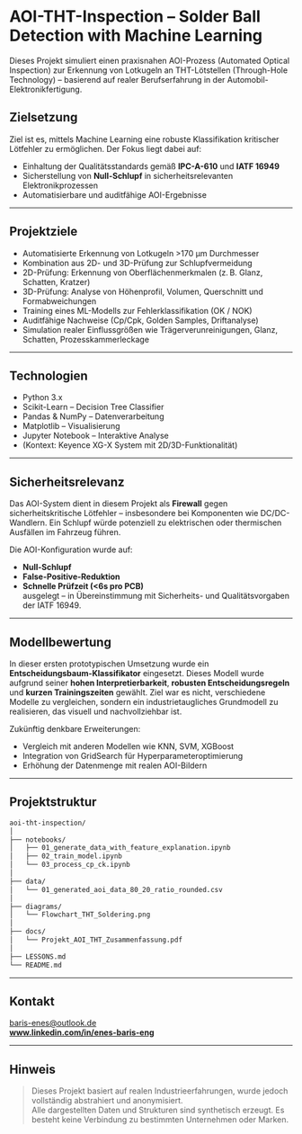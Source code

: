 #  AOI-THT-Inspection – Solder Ball Detection with Machine Learning

Dieses Projekt simuliert einen praxisnahen AOI-Prozess (Automated Optical Inspection) zur Erkennung von Lotkugeln an THT-Lötstellen (Through-Hole Technology) – basierend auf realer Berufserfahrung in der Automobil-Elektronikfertigung.

##  Zielsetzung

Ziel ist es, mittels Machine Learning eine robuste Klassifikation kritischer Lötfehler zu ermöglichen. Der Fokus liegt dabei auf:

- Einhaltung der Qualitätsstandards gemäß **IPC-A-610** und **IATF 16949**
- Sicherstellung von **Null-Schlupf** in sicherheitsrelevanten Elektronikprozessen
- Automatisierbare und auditfähige AOI-Ergebnisse

---

##  Projektziele

- Automatisierte Erkennung von Lotkugeln >170 µm Durchmesser
- Kombination aus 2D- und 3D-Prüfung zur Schlupfvermeidung
- 2D-Prüfung: Erkennung von Oberflächenmerkmalen (z. B. Glanz, Schatten, Kratzer)
- 3D-Prüfung: Analyse von Höhenprofil, Volumen, Querschnitt und Formabweichungen
- Training eines ML-Modells zur Fehlerklassifikation (OK / NOK)
- Auditfähige Nachweise (Cp/Cpk, Golden Samples, Driftanalyse)
- Simulation realer Einflussgrößen wie Trägerverunreinigungen, Glanz, Schatten, Prozesskammerleckage

---

##  Technologien

- Python 3.x  
- Scikit-Learn – Decision Tree Classifier  
- Pandas & NumPy – Datenverarbeitung  
- Matplotlib – Visualisierung  
- Jupyter Notebook – Interaktive Analyse  
- (Kontext: Keyence XG-X System mit 2D/3D-Funktionalität)

---

##  Sicherheitsrelevanz

Das AOI-System dient in diesem Projekt als **Firewall** gegen sicherheitskritische Lötfehler – insbesondere bei Komponenten wie DC/DC-Wandlern. Ein Schlupf würde potenziell zu elektrischen oder thermischen Ausfällen im Fahrzeug führen.

Die AOI-Konfiguration wurde auf:
- **Null-Schlupf**
- **False-Positive-Reduktion**
- **Schnelle Prüfzeit (<6s pro PCB)**  
ausgelegt – in Übereinstimmung mit Sicherheits- und Qualitätsvorgaben der IATF 16949.

---

##  Modellbewertung

In dieser ersten prototypischen Umsetzung wurde ein **Entscheidungsbaum-Klassifikator** eingesetzt. Dieses Modell wurde aufgrund seiner **hohen Interpretierbarkeit**, **robusten Entscheidungsregeln** und **kurzen Trainingszeiten** gewählt. Ziel war es nicht, verschiedene Modelle zu vergleichen, sondern ein industrietaugliches Grundmodell zu realisieren, das visuell und nachvollziehbar ist.

Zukünftig denkbare Erweiterungen:
- Vergleich mit anderen Modellen wie KNN, SVM, XGBoost
- Integration von GridSearch für Hyperparameteroptimierung
- Erhöhung der Datenmenge mit realen AOI-Bildern

---

##  Projektstruktur

```bash
aoi-tht-inspection/
│
├── notebooks/
│   ├── 01_generate_data_with_feature_explanation.ipynb
│   ├── 02_train_model.ipynb
│   └── 03_process_cp_ck.ipynb
│
├── data/
│   └── 01_generated_aoi_data_80_20_ratio_rounded.csv
│
├── diagrams/
│   └── Flowchart_THT_Soldering.png
│
├── docs/
│   └── Projekt_AOI_THT_Zusammenfassung.pdf
│
├── LESSONS.md
└── README.md
```

---

##  Kontakt

 [baris-enes@outlook.de](mailto:baris-enes@outlook.de)  
**www.linkedin.com/in/enes-baris-eng**

---

##  Hinweis

> Dieses Projekt basiert auf realen Industrieerfahrungen, wurde jedoch vollständig abstrahiert und anonymisiert.  
> Alle dargestellten Daten und Strukturen sind synthetisch erzeugt. Es besteht keine Verbindung zu bestimmten Unternehmen oder Marken.
